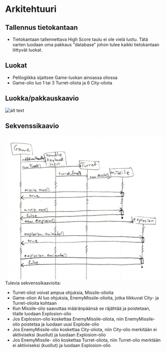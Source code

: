 # Arkitehtuuri

## Tallennus tietokantaan
- Tietokantaan tallennettava High Score taulu ei ole vielä luotu. Tätä varten luodaan oma pakkaus "database" johon tulee kaikki tietokantaan liittyvät luokat.

## Luokat
- Pelilogiikka sijaitsee Game-luokan ainoassa oliossa
- Game-olio luo 1 tai 3 Turret-oliota ja 6 City-oliota

## Luokka/pakkauskaavio
![alt text](https://github.com/TheViking1970/oth-harjoitustyo/blob/master/dokumentointi/gfx/luokkakaavio-2.jpg)

## Sekvenssikaavio
![alt text](https://github.com/TheViking1970/oth-harjoitustyo/blob/master/dokumentointi/gfx/sekvenssikaavio.jpg)
Tulevia sekvenssikaavioita:
- Turret-oliot voivat ampua ohjuksia, Missile-olioita
- Game-olion AI luo ohjuksia, EnemyMissile-olioita, jotka liikkuvat City- ja Turret-olioita kohtaan
- Kun Missile-olio saavuttaa määränpäänsä se räjähtää ja poistetaan, tilalle luodaan Explosion-olio
- Jos Explosion-olio koskettaa EnemyMissile-oliota, niin EnemyMissile-olio poistetaa ja luodaan uusi Explode-olio
- Jos EnemyMissile-olio koskettaa City-oliota, niin City-olio merkitään ei aktiiviseksi (kuollut) ja luodaan Explosion-olio
- Jos EnemyMissile- olio koskettaa Turret-oliota, niin Turret-olio merktään ei aktiiviseksi (kuollut) ja luodaan Explosion-olio

